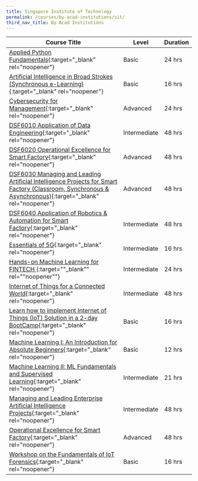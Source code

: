 ```yaml
---
title: Singapore Institute of Technology
permalink: /courses/by-acad-institutions/sit/
third_nav_title: By Acad Institutions
---
```

|Course Title  | Level | Duration |
| - | - | - | 
|[Applied Python Fundamentals](https://www.singaporetech.edu.sg/sitlearn/courses/infocomm-technology/applied-python-fundamentals){:target="_blank" rel="noopener"} |Basic|24 hrs |
|[Artificial Intelligence in Broad Strokes (Synchronous e-Learning)](https://www.singaporetech.edu.sg/sitlearn/courses/infocomm-technology/artificial-intelligence-broad-strokes){:target="_blank" rel="noopener"} |Basic|16 hrs |
|[Cybersecurity for Management](https://www.singaporetech.edu.sg/sitlearn/courses/infocomm-technology/cybersecurity-management){:target="_blank" rel="noopener"} |Advanced|24 hrs |
|[DSF6010 Application of Data Engineering](https://www.singaporetech.edu.sg/sitlearn/courses/infocomm-technology/dsf6010-application-data-engineering){:target="_blank" rel="noopener"} |Intermediate|48 hrs |
|[DSF6020 Operational Excellence for Smart Factory](https://www.singaporetech.edu.sg/sitlearn/courses/engineering/dsf6020-operational-excellence-smart-factory){:target="_blank" rel="noopener"} |Advanced|48 hrs |
|[DSF6030 Managing and Leading Artificial Intelligence Projects for Smart Factory (Classroom, Synchronous & Asynchronous)](https://www.singaporetech.edu.sg/sitlearn/courses/engineering/dsf6030-managing-leading-ai-projects-smart-factory){:target="_blank" rel="noopener"} |Advanced|48 hrs |
|[DSF6040 Application of Robotics & Automation for Smart Factory](https://www.singaporetech.edu.sg/sitlearn/courses/engineering/dsf6040-application-robotics-automation-smart-factory){:target="_blank" rel="noopener"} |Intermediate|48 hrs |
|[Essentials of 5G](https://www.singaporetech.edu.sg/sitlearn/courses/infocomm-technology/essentials-5g){:target="_blank" rel="noopener"} |Intermediate|16 hrs |
|[Hands-on Machine Learning for FINTECH ](https://sitlearn.singaporetech.edu.sg/individualcourse/?title=Hands-on-Machine-Learning-for-FINTECH&id=cec8f30d-e67f-eb11-a812-002248161940&FD=true){:target=""_blank"" rel=""noopener""} |Intermediate|24 hrs |
|[Internet of Things for a Connected World](https://sitlearn.singaporetech.edu.sg/individualcourse/?title=FTI6004-Cybersecurity-in-the-New-Economy&id=8f75b80a-97b0-ec11-983f-00224818d7e6&FD=true){:target="_blank" rel="noopener"} |Intermediate|48 hrs |
|[Learn how to implement Internet of Things (IoT) Solution in a 2-day BootCamp](https://sitlearn.singaporetech.edu.sg/individualcourse/?id=d5e3ae8e-ca59-e911-a992-000d3a8288ff){:target="_blank" rel="noopener"} |Basic|16 hrs |
|[Machine Learning I: An Introduction for Absolute Beginners](https://sitlearn.singaporetech.edu.sg/individualcourse/?title=machine-learning-introduction-for-absolute-beginners&id=fa30a8d8-51a1-ea11-a812-000d3a8101d0&FD=true){:target="_blank" rel="noopener"} |Basic|12 hrs |
|[Machine Learning II: ML Fundamentals and Supervised Learning](https://sitlearn.singaporetech.edu.sg/individualcourse/?title=machine-learning-fundamentals-and-supervised-learning&id=61709103-53a1-ea11-a812-000d3a8101d0&FD=true){:target="_blank" rel="noopener"} |Intermediate|21 hrs |
|[Managing and Leading Enterprise Artificial Intelligence Projects](https://sitlearn.singaporetech.edu.sg/individualcourse/?title=DSF6030-Managing-and-Leading-Artificial-Intelligence-Projects-for-Smart-Factory&id=fdffd5c1-3836-ec11-8c64-002248162783&FD=true){:target="_blank" rel="noopener"} |Intermediate|48 hrs |
|[Operational Excellence for Smart Factory](https://sitlearn.singaporetech.edu.sg/individualcourse/?title=DSF6020-Operational-Excellence-for-Smart-Factory&id=bcef68de-ecc4-eb11-bacc-0022481716a7&FD=true){:target="_blank" rel="noopener"} |Advanced|48 hrs |
|[Workshop on the Fundamentals of IoT Forensics](https://sitlearn.singaporetech.edu.sg/individualcourse/?title=Workshop-on-the-Fundamentals-of-IoT-Forensics&id=175aaf0a-a9e8-ec11-bb3c-002248177548&FD=true){:target="_blank" rel="noopener"} |Basic|16 hrs |